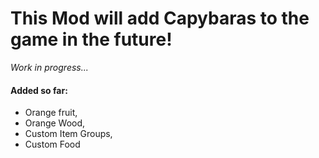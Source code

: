 # This Mod will add Capybaras to the game in the future!
*Work in progress...*
#### Added so far:
- Orange fruit, 
- Orange Wood, 
- Custom Item Groups, 
- Custom Food
